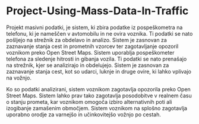 # Project-Using-Mass-Data-In-Traffic

Projekt masivni podatki, je sistem, ki zbira podatke iz pospeškometra na telefonu, ki je nameščen v avtomobilu in ne ovira voznika.
Ti podatki se nato pošljejo na strežnik za obdelavo in analizo.
Sistem je zasnovan za zaznavanje stanja cest in prometnih vzorcev ter zagotavljanje opozoril voznikom preko Open Street Maps.
Sistem uporablja pospeškometer telefona za sledenje hitrosti in gibanja vozila. Ti podatki se nato prenašajo na strežnik, kjer se analizirajo in obdelujejo.
Sistem je zasnovan za zaznavanje stanja cest, kot so udarci, luknje in druge ovire, ki lahko vplivajo na vožnjo.

Ko so podatki analizirani, sistem voznikom zagotavlja opozorila preko Open Street Maps.
Sistem lahko prav tako zagotavlja posodobitve v realnem času o stanju prometa, kar voznikom omogoča izbiro alternativnih poti ali izogibanje zamašenim območjem.
Sistem voznikom na splošno zagotavlja uporabno orodje za varnejšo in učinkovitejšo vožnjo po cestah.
